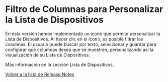 # Filtro de Columnas para Personalizar la Lista de Dispositivos

En esta versión hemos implementado un ícono que permite personalizar la Lista de Dispositivos. Al hacer clic en el ícono, es posible filtrar las columnas. El usuario puede buscar por texto, seleccionar y guardar para configurar qué columnas desea que se muestren, personalizando así la visualización de su Lista de Dispositivos.

Más información en la sección Lista de Dispositivos.



[Volver a la lista de Release Notes](./)
